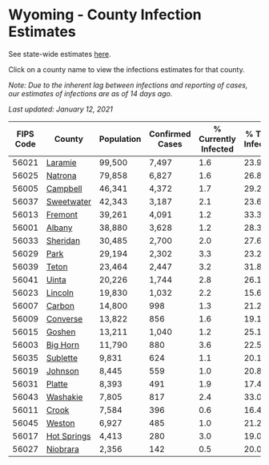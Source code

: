 # Wyoming - County Infection Estimates

See state-wide estimates [here](/infections/us-wy).

Click on a county name to view the infections estimates for that county.

*Note: Due to the inherent lag between infections and reporting of cases, our estimates of infections are as of 14 days ago.*

*Last updated: January 12, 2021*

|   FIPS Code |                     County |   Population |   Confirmed Cases |   % Currently Infected |   % Total Infected |
|-------------|----------------------------|--------------|-------------------|------------------------|--------------------|
|       56021 |         [Laramie](laramie) |       99,500 |             7,497 |                    1.6 |               23.9 |
|       56025 |         [Natrona](natrona) |       79,858 |             6,827 |                    1.6 |               26.8 |
|       56005 |       [Campbell](campbell) |       46,341 |             4,372 |                    1.7 |               29.2 |
|       56037 |   [Sweetwater](sweetwater) |       42,343 |             3,187 |                    2.1 |               23.6 |
|       56013 |         [Fremont](fremont) |       39,261 |             4,091 |                    1.2 |               33.3 |
|       56001 |           [Albany](albany) |       38,880 |             3,628 |                    1.2 |               28.3 |
|       56033 |       [Sheridan](sheridan) |       30,485 |             2,700 |                    2.0 |               27.6 |
|       56029 |               [Park](park) |       29,194 |             2,302 |                    3.3 |               23.2 |
|       56039 |             [Teton](teton) |       23,464 |             2,447 |                    3.2 |               31.8 |
|       56041 |             [Uinta](uinta) |       20,226 |             1,744 |                    2.8 |               26.1 |
|       56023 |         [Lincoln](lincoln) |       19,830 |             1,032 |                    2.2 |               15.6 |
|       56007 |           [Carbon](carbon) |       14,800 |               998 |                    1.3 |               21.2 |
|       56009 |       [Converse](converse) |       13,822 |               856 |                    1.6 |               19.1 |
|       56015 |           [Goshen](goshen) |       13,211 |             1,040 |                    1.2 |               25.1 |
|       56003 |       [Big Horn](big-horn) |       11,790 |               880 |                    3.6 |               22.5 |
|       56035 |       [Sublette](sublette) |        9,831 |               624 |                    1.1 |               20.1 |
|       56019 |         [Johnson](johnson) |        8,445 |               559 |                    1.0 |               20.8 |
|       56031 |           [Platte](platte) |        8,393 |               491 |                    1.9 |               17.4 |
|       56043 |       [Washakie](washakie) |        7,805 |               817 |                    2.4 |               33.0 |
|       56011 |             [Crook](crook) |        7,584 |               396 |                    0.6 |               16.4 |
|       56045 |           [Weston](weston) |        6,927 |               485 |                    1.0 |               21.2 |
|       56017 | [Hot Springs](hot-springs) |        4,413 |               280 |                    3.0 |               19.0 |
|       56027 |       [Niobrara](niobrara) |        2,356 |               142 |                    0.5 |               20.0 |
